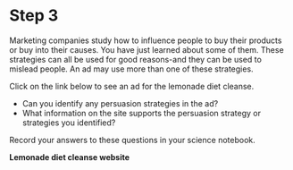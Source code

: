 # Step 3

Marketing companies study how to influence people to buy their products or buy into their causes. You have just learned about some of them. These strategies can all be used for good reasons-and they can be used to mislead people. An ad may use more than one of these strategies. 

Click on the link below to see an ad for the lemonade diet cleanse. 

- Can you identify any persuasion strategies in the ad? 
- What information on the site supports the persuasion strategy or strategies you identified?

Record your answers to these questions in your science notebook.

**Lemonade diet cleanse website**
<!--needs link(s)!-->
<!--The Lemonade Diet Cleanse Ad should be a link to a new page. The file, lemonade diet cleanse, is a version used in print. The info is good, but it can be designed to look better as a “fake” website. (more contemporary style). -->